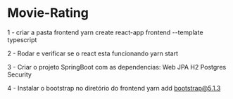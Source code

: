 # Movie-Rating

1 - criar a pasta frontend
yarn create react-app frontend --template typescript

2 - Rodar e verificar se o react esta funcionando
yarn start

3 - Criar o projeto SpringBoot com as dependencias:
Web
JPA
H2
Postgres
Security

4 - Instalar o bootstrap no diretório do frontend
yarn add bootstrap@5.1.3